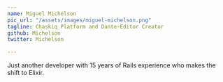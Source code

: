 ```yaml
---
name: Miguel Michelson
pic_url: "/assets/images/miguel-michelson.png"
tagline: Chaskiq Platform and Dante-Editor Creator
github: Michelson
twitter: Michelson

---
```

Just another developer with 15 years of Rails experience who makes the shift to Elixir.